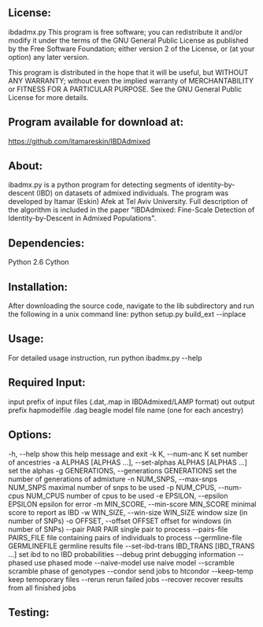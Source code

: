 License:
--------
ibdadmx.py
This program is free software; you can redistribute it and/or modify it under the terms of the GNU General Public License as published by the Free Software Foundation; either version 2 of the License, or (at your option) any later version.

This program is distributed in the hope that it will be useful, but WITHOUT ANY WARRANTY; without even the implied warranty of MERCHANTABILITY or FITNESS FOR A PARTICULAR PURPOSE.  See the GNU General Public License for more details.

Program available for download at: 
----------------------------------
https://github.com/itamareskin/IBDAdmixed

About:
------
ibadmx.py is a python program for detecting segments of identity-by-descent (IBD) on datasets of admixed individuals. The program was developed by Itamar (Eskin) Afek at Tel Aviv University. Full description of the algorithm is included in the paper "IBDAdmixed: Fine-Scale Detection of Identity-by-Descent in Admixed Populations".

Dependencies:
-------------

Python 2.6
Cython

Installation:
-------------

After downloading the source code, navigate to the lib subdirectory and run the following in a unix command line:
python setup.py build_ext --inplace

Usage:
------

For detailed usage instruction, run
python ibadmx.py --help

Required Input:
---------------

input         prefix of input files (.dat,.map in IBDAdmixed/LAMP format)
out           output prefix
hapmodelfile  .dag beagle model file name (one for each ancestry)

Options:
--------

  -h, --help            show this help message and exit
  -k K, --num-anc K     set number of ancestries
  -a ALPHAS [ALPHAS ...], --set-alphas ALPHAS [ALPHAS ...]
                        set the alphas
  -g GENERATIONS, --generations GENERATIONS
                        set the number of generations of admixture
  -n NUM_SNPS, --max-snps NUM_SNPS
                        maximal number of snps to be used
  -p NUM_CPUS, --num-cpus NUM_CPUS
                        number of cpus to be used
  -e EPSILON, --epsilon EPSILON
                        epsilon for error
  -m MIN_SCORE, --min-score MIN_SCORE
                        minimal score to report as IBD
  -w WIN_SIZE, --win-size WIN_SIZE
                        window size (in number of SNPs)
  -o OFFSET, --offset OFFSET
                        offset for windows (in number of SNPs)
  --pair PAIR PAIR      single pair to process
  --pairs-file PAIRS_FILE
                        file containing pairs of individuals to process
  --germline-file GERMLINEFILE
                        germline results file
  --set-ibd-trans IBD_TRANS [IBD_TRANS ...]
                        set ibd to no IBD probabilities
  --debug               print debugging information
  --phased              use phased mode
  --naive-model         use naive model
  --scramble            scramble phase of genotypes
  --condor              send jobs to htcondor
  --keep-temp           keep temoporary files
  --rerun               rerun failed jobs
  --recover             recover results from all finished jobs

Testing:
--------

